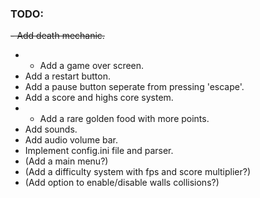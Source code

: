 ### TODO: 
~~- Add death mechanic.~~
- - Add a game over screen.
- Add a restart button.
- Add a pause button seperate from pressing 'escape'.
- Add a score and highs core system.
- - Add a rare golden food with more points.
- Add sounds.
- Add audio volume bar.
- Implement config.ini file and parser.
- (Add a main menu?)
- (Add a difficulty system with fps and score multiplier?)
- (Add option to enable/disable walls collisions?)